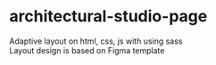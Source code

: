 # architectural-studio-page
Adaptive layout on html, css, js with using sass  
Layout design is based on Figma template
